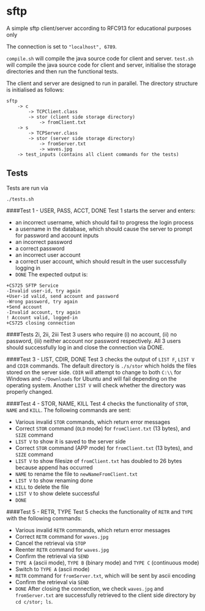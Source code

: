 # sftp
A simple sftp client/server according to RFC913 for educational purposes only

The connection is set to `"localhost", 6789`.

`compile.sh` will compile the java source code for client and server.
`test.sh` will compile the java source code for client and server, initialise the storage directories and then run the functional tests.

The client and server are designed to run in parallel. The directory structure is initialised as follows:
```
sftp
    -> c
        -> TCPClient.class
        -> stor (client side storage directory)
            -> fromClient.txt
    -> s
        -> TCPServer.class
        -> stor (server side storage directory)
            -> fromServer.txt
            -> waves.jpg
    -> test_inputs (contains all client commands for the tests)
```

## Tests
Tests are run via
```
./tests.sh
```

####Test 1 - USER, PASS, ACCT, DONE
Test 1 starts the server and enters:
- an incorrect username, which should fail to progress the login process
- a username in the database, which should cause the server to prompt for password and account inputs
- an incorrect password
- a correct password
- an incorrect user account
- a correct user account, which should result in the user successfully logging in
- `DONE`
The expected output is:
```
+CS725 SFTP Service
-Invalid user-id, try again
+User-id valid, send account and password
-Wrong password, try again
+Send account
-Invalid account, try again
! Account valid, logged-in
+CS725 closing connection
```

####Tests 2i, 2ii, 2iii
Test 3 users who require (i) no account, (ii) no password, (iii) neither account nor password respectively.
All 3 users should successfully log in and close the connection via DONE.

####Test 3 - LIST, CDIR, DONE
Test 3 checks the output of `LIST F`, `LIST V` and `CDIR` commands. The default directory is `./s/stor` which holds the files stored on the server side.
`CDIR` will attempt to change to both `C:\\` for Windows and `~/Downloads` for Ubuntu and will fail depending on the operating system. Another `LIST V` will check whether the directory was properly changed.

####Test 4 - STOR, NAME, KILL
Test 4 checks the functionality of `STOR`, `NAME` and `KILL`. The following commands are sent:
- Various invalid `STOR` commands, which return error messages
- Correct `STOR` command (`OLD` mode) for `fromClient.txt` (13 bytes), and `SIZE` command
- `LIST V` to show it is saved to the server side
- Correct `STOR` command (APP mode) for `fromClient.txt` (13 bytes), and `SIZE` command
- `LIST V` to show filesize of `fromClient.txt` has doubled to 26 bytes because append has occurred
- `NAME` to rename the file to `newNameFromClient.txt`
- `LIST V` to show renaming done
- `KILL` to delete the file
- `LIST V` to show delete successful
- `DONE`

####Test 5 - RETR, TYPE
Test 5 checks the functionality of `RETR` and `TYPE` with the following commands:
- Various invalid `RETR` commands, which return error messages
- Correct `RETR` command for `waves.jpg`
- Cancel the retrieval via `STOP`
- Reenter `RETR` command for `waves.jpg`
- Confirm the retrieval via `SEND`
- `TYPE A` (ascii mode), `TYPE B` (binary mode) and `TYPE C` (continuous mode)
- Switch to `TYPE A` (ascii mode)
- `RETR` command for `fromServer.txt`, which will be sent by ascii encoding
- Confirm the retrieval via `SEND`
- `DONE`
After closing the connection, we check `waves.jpg` and `fromServer.txt` are successfully retrieved to the client side directory by `cd c/stor; ls`.